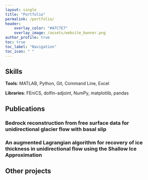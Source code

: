 ```yaml
---
layout: single
title: "Portfolio"
permalink: /portfolio/
header:
    overlay_color: "#A7C7E7"
    overlay_image: /assets/website_banner.png
author_profile: true
toc: true
toc_label: "Navigation"
toc_icon: " "
---
```


## Skills
**Tools**: MATLAB, Python, Git, Command Line, Excel

**Libraries**: FEniCS, dolfin-adjoint, NumPy, matplotlib, pandas

## Publications

### Bedrock reconstruction from free surface data for unidirectional glacier flow with basal slip

### An augmented Lagrangian algorithm for recovery of ice thickness in unidirectional flow using the Shallow Ice Approximation

## Other projects


